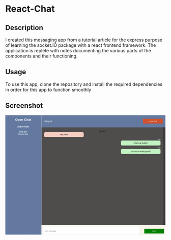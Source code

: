 # React-Chat

## Description
I created this messaging app from a tutorial article for the express purpose of learning
the socket.IO package with a react frontend framework. The application is replete with
notes documenting the various parts of the components and their functioning.

## Usage
To use this app, clone the repository and install the required dependencies in order
for this app to function smoothly

## Screenshot

<img src="chatapp.png">
